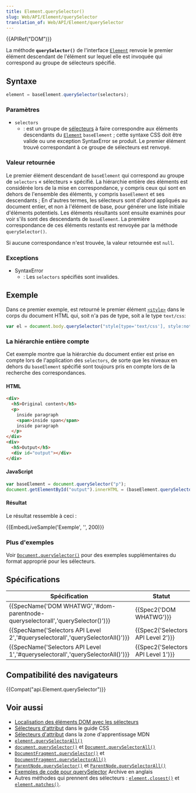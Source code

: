 ```yaml
---
title: Element.querySelector()
slug: Web/API/Element/querySelector
translation_of: Web/API/Element/querySelector
---
```

{{APIRef("DOM")}}

La méthode **`querySelector()`** de l'interface [`Element`](/fr/docs/Web/API/Element) renvoie le premier élément descendant de l'élément sur lequel elle est invoquée qui correspond au groupe de sélecteurs spécifié.

## Syntaxe

```js
element = baseElement.querySelector(selectors);
```

### Paramètres

- `selectors`
  - : est un groupe de [sélecteurs](/fr/docs/Learn/CSS/Building_blocks/Selectors) à faire correspondre aux éléments descendants du [`Element`](/fr/docs/Web/API/Element) `baseElement` ; cette syntaxe CSS doit être valide ou une exception SyntaxError se produit. Le premier élément trouvé correspondant à ce groupe de sélecteurs est renvoyé.

### Valeur retournée

Le premier élément descendant de `baseElement` qui correspond au groupe de `selectors` « sélecteurs » spécifié. La hiérarchie entière des éléments est considérée lors de la mise en correspondance, y compris ceux qui sont en dehors de l'ensemble des éléments, y compris `baseElement` et ses descendants ; En d'autres termes, les sélecteurs sont d'abord appliqués au document entier, et non à l'élément de base, pour générer une liste initiale d'éléments potentiels. Les éléments résultants sont ensuite examinés pour voir s'ils sont des descendants de `baseElement`. La première correspondance de ces éléments restants est renvoyée par la méthode `querySelector()`.

Si aucune correspondance n'est trouvée, la valeur retournée est `null`.

### Exceptions

- SyntaxError
  - : Les `selectors` spécifiés sont invalides.

## Exemple

Dans ce premier exemple, est retourné le premier élément [`<style>`](/fr/docs/Web/HTML/Element/style) dans le corps du document HTML qui, soit n'a pas de type, soit a le type `text/css`:

```js
var el = document.body.querySelector("style[type='text/css'], style:not([type])");
```

### La hiérarchie entière compte

Cet exemple montre que la hiérarchie du document entier est prise en compte lors de l'application des `selectors`, de sorte que les niveaux en dehors du `baseElement` spécifié sont toujours pris en compte lors de la recherche des correspondances.

#### HTML

```html
<div>
  <h5>Original content</h5>
  <p>
    inside paragraph
    <span>inside span</span>
    inside paragraph
  </p>
</div>
<div>
  <h5>Output</h5>
  <div id="output"></div>
</div>
```

#### JavaScript

```js
var baseElement = document.querySelector("p");
document.getElementById("output").innerHTML = (baseElement.querySelector("div span").innerHTML);
```

#### Résultat

Le résultat ressemble à ceci :

{{EmbedLiveSample('Exemple', '', 200)}}

### Plus d'exemples

Voir [`Document.querySelector()`](/fr/docs/Web/API/Document/querySelector) pour des exemples supplémentaires du format approprié pour les sélecteurs.

## Spécifications

| Spécification                                                                                            | Statut                                       | Commentaire |
| -------------------------------------------------------------------------------------------------------- | -------------------------------------------- | ----------- |
| {{SpecName('DOM WHATWG','#dom-parentnode-queryselectorall','querySelector()')}} | {{Spec2('DOM WHATWG')}}             |             |
| {{SpecName('Selectors API Level 2','#queryselectorall','querySelectorAll()')}} | {{Spec2('Selectors API Level 2')}} |             |
| {{SpecName('Selectors API Level 1','#queryselectorall','querySelectorAll()')}} | {{Spec2('Selectors API Level 1')}} |             |

## Compatibilité des navigateurs

{{Compat("api.Element.querySelector")}}

## Voir aussi

- [Localisation des éléments DOM avec les sélecteurs](/fr/docs/Web/API/Document_object_model/Locating_DOM_elements_using_selectors)
- [Sélecteurs d'attribut](/fr/docs/Web/CSS/Attribute_selectors) dans le guide CSS
- [Sélecteurs d'attribut](/fr/docs/Learn/CSS/Building_blocks/Selectors/Attribute_selectors) dans la zone d'apprentissage MDN
- [`element.querySelectorAll()`](/fr/docs/Web/API/Element/querySelectorAll)
- [`document.querySelector()`](/fr/docs/Web/API/Document/querySelector) et [`Document.querySelectorAll()`](/fr/docs/Web/API/Document/querySelectorAll)
- [`DocumentFragment.querySelector()`](/fr/docs/Web/API/DocumentFragment/querySelector) et [`DocumentFragment.querySelectorAll()`](/fr/docs/Web/API/DocumentFragment/querySelectorAll)
- [`ParentNode.querySelector()`](/fr/docs/Web/API/ParentNode/querySelector) et [`ParentNode.querySelectorAll()`](/fr/docs/Web/API/ParentNode/querySelectorAll)
- [Exemples de code pour querySelector](/en-US/docs/Archive/Add-ons/Code_snippets/QuerySelector) Archive en anglais
- Autres méthodes qui prennent des sélecteurs : [`element.closest()`](/fr/docs/Web/API/Element/closest) et [`element.matches()`](/fr/docs/Web/API/Element/matches).
